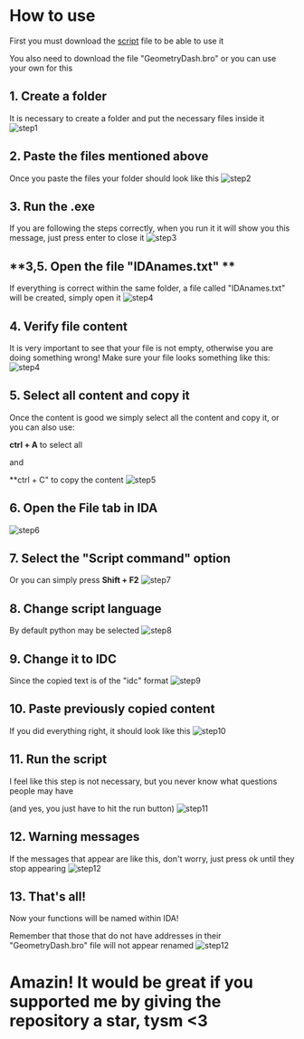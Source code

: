 # How to use

First you must download the [script](https://github.com/iArtie/BindingsNamesForIDA/raw/main/scripts.exe) file to be able to use it

You also need to download the file "GeometryDash.bro" or you can use your own for this


## **1. Create a folder**

It is necessary to create a folder and put the necessary files inside it
![step1](assets/step1.png)

## **2. Paste the files mentioned above**

Once you paste the files your folder should look like this
![step2](assets/step2.png)

## **3. Run the .exe**

If you are following the steps correctly, when you run it it will show you this message, just press enter to close it
![step3](assets/step3.png)


## **3,5. Open the file "IDAnames.txt" **

If everything is correct within the same folder, a file called "IDAnames.txt" will be created, simply open it
![step4](assets/step3.5.png)


## **4. Verify file content**

It is very important to see that your file is not empty, otherwise you are doing something wrong! Make sure your file looks something like this:
![step4](assets/step4.png)


## **5. Select all content and copy it**

Once the content is good we simply select all the content and copy it, or you can also use:

**ctrl + A** to select all

and

**ctrl + C" to copy the content
![step5](assets/step5.png)

## **6. Open the File tab in IDA**
![step6](assets/step6.png)

## **7. Select the "Script command" option**

Or you can simply press **Shift + F2**
![step7](assets/step7.png)

## **8. Change script language**

By default python may be selected
![step8](assets/step8.png)

## **9. Change it to IDC**

Since the copied text is of the "idc" format
![step9](assets/step9.png)

## **10. Paste previously copied content**

If you did everything right, it should look like this
![step10](assets/step10.png)


## **11. Run the script**

I feel like this step is not necessary, but you never know what questions people may have

(and yes, you just have to hit the run button)
![step11](assets/step11.png)

## **12. Warning messages**

If the messages that appear are like this, don't worry, just press ok until they stop appearing
![step12](assets/step12.png)

## **13. That's all!**

Now your functions will be named within IDA!

Remember that those that do not have addresses in their "GeometryDash.bro" file will not appear renamed
![step12](assets/step13.png)


# Amazin! It would be great if you supported me by giving the repository a star, tysm <3
